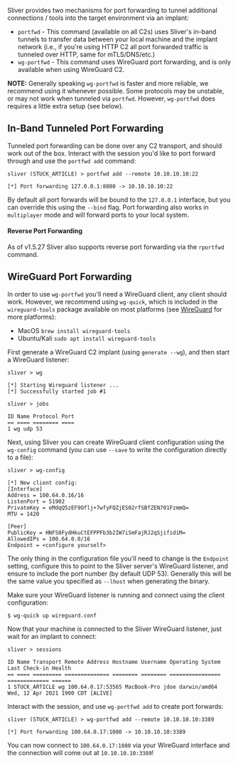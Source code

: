 Sliver provides two mechanisms for port forwarding to tunnel additional connections / tools into the target environment via an implant:

- `portfwd` - This command (available on all C2s) uses Sliver's in-band tunnels to transfer data between your local machine and the implant network (i.e., if you're using HTTP C2 all port forwarded traffic is tunneled over HTTP, same for mTLS/DNS/etc.)
- `wg-portfwd` - This command uses WireGuard port forwarding, and is only available when using WireGuard C2.

**NOTE:** Generally speaking `wg-portfwd` is faster and more reliable, we recommend using it whenever possible. Some protocols may be unstable, or may not work when tunneled via `portfwd`. However, `wg-portfwd` does requires a little extra setup (see below).

## In-Band Tunneled Port Forwarding

Tunneled port forwarding can be done over any C2 transport, and should work out of the box. Interact with the session you'd like to port forward through and use the `portfwd add` command:

```
sliver (STUCK_ARTICLE) > portfwd add --remote 10.10.10.10:22

[*] Port forwarding 127.0.0.1:8080 -> 10.10.10.10:22
```

By default all port forwards will be bound to the `127.0.0.1` interface, but you can override this using the `--bind` flag. Port forwarding also works in `multiplayer` mode and will forward ports to your local system.

#### Reverse Port Forwarding

As of v1.5.27 Sliver also supports reverse port forwarding via the `rportfwd` command.

## WireGuard Port Forwarding

In order to use `wg-portfwd` you'll need a WireGuard client, any client should work. However, we recommend using `wg-quick`, which is included in the `wireguard-tools` package available on most platforms (see [WireGuard](https/www.wireguard.com/install/) for more platforms):

- MacOS `brew install wireguard-tools`
- Ubuntu/Kali `sudo apt install wireguard-tools`

First generate a WireGuard C2 implant (using `generate --wg`), and then start a WireGuard listener:

```
sliver > wg

[*] Starting Wireguard listener ...
[*] Successfully started job #1

sliver > jobs

ID Name Protocol Port
== ==== ======== ====
1 wg udp 53
```

Next, using Sliver you can create WireGuard client configuration using the `wg-config` command (you can use `--save` to write the configuration directly to a file):

```
sliver > wg-config

[*] New client config:
[Interface]
Address = 100.64.0.16/16
ListenPort = 51902
PrivateKey = eMdqQ5zEF9Oflj+7wfyFQZjES02rfSBfZEN701FzmmQ=
MTU = 1420

[Peer]
PublicKey = HNFS0FydHkuCtEFPPFb3b2IW7iSmFajRJ2qSjifidiM=
AllowedIPs = 100.64.0.0/16
Endpoint = <configure yourself>
```

The only thing in the configuration file you'll need to change is the `Endpoint` setting, configure this to point to the Sliver server's WireGuard listener, and ensure to include the port number (by default UDP 53). Generally this will be the same value you specified as `--lhost` when generating the binary.

Make sure your WireGuard listener is running and connect using the client configuration:

```
$ wg-quick up wireguard.conf
```

Now that your machine is connected to the Sliver WireGuard listener, just wait for an implant to connect:

```
sliver > sessions

ID Name Transport Remote Address Hostname Username Operating System Last Check-in Health
== ==== ========= ============== ======== ======== ================ ============= ======
1 STUCK_ARTICLE wg 100.64.0.17:53565 MacBook-Pro jdoe darwin/amd64 Wed, 12 Apr 2021 1900 CDT [ALIVE]
```

Interact with the session, and use `wg-portfwd add` to create port forwards:

```
sliver (STUCK_ARTICLE) > wg-portfwd add --remote 10.10.10.10:3389

[*] Port forwarding 100.64.0.17:1080 -> 10.10.10.10:3389
```

You can now connect to `100.64.0.17:1080` via your WireGuard interface and the connection will come out at `10.10.10.10:3389`!
